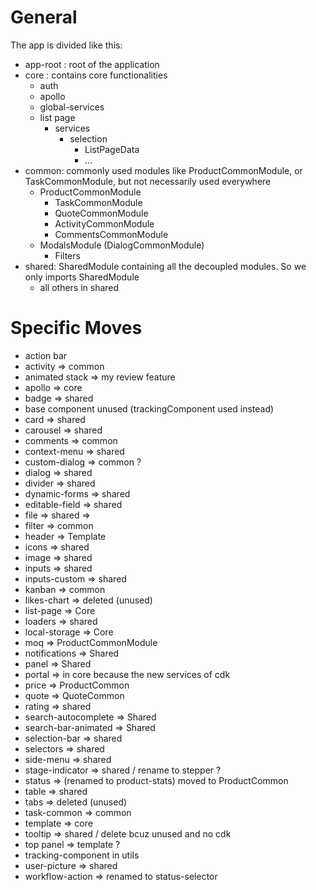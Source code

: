 # General

The app is divided like this:

- app-root : root of the application
- core : contains core functionalities
	- auth
	- apollo
	- global-services
	- list page
	  - services
		  - selection
			- ListPageData
			- ...
- common: commonly used modules like ProductCommonModule, or TaskCommonModule, but not necessarily used everywhere
  - ProductCommonModule
	- TaskCommonModule
	- QuoteCommonModule
	- ActivityCommonModule
	- CommentsCommonModule
  - ModalsModule (DialogCommonModule)
	- Filters
- shared: SharedModule containing all the decoupled modules. So we only imports SharedModule
  - all others in shared



# Specific Moves

- action bar
- activity => common
- animated stack => my review feature
- apollo => core
- badge => shared
- base component unused (trackingComponent used instead)
- card => shared
- carousel => shared
- comments => common
- context-menu => shared
- custom-dialog => common ?
- dialog => shared
- divider => shared
- dynamic-forms => shared
- editable-field => shared
- file => shared =>
- filter => common
- header => Template
- icons => shared
- image => shared
- inputs => shared
- inputs-custom => shared
- kanban => common
- likes-chart => deleted (unused)
- list-page => Core
- loaders => shared
- local-storage => Core
- moq => ProductCommonModule
- notifications => Shared
- panel => Shared
- portal => in core because the new services of cdk
- price => ProductCommon
- quote => QuoteCommon
- rating => shared
- search-autocomplete => Shared
- search-bar-animated => Shared
- selection-bar => shared
- selectors => shared
- side-menu => shared
- stage-indicator => shared / rename to stepper ?
- status => (renamed to product-stats) moved to ProductCommon
- table => shared
- tabs => deleted (unused)
- task-common => common
- template => core
- tooltip => shared / delete bcuz unused and no cdk
- top panel => template ?
- tracking-component in utils
- user-picture => shared
- workflow-action => renamed to status-selector


